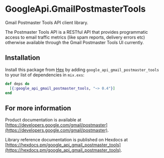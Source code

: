 # GoogleApi.GmailPostmasterTools

Gmail Postmaster Tools API client library.

The Postmaster Tools API is a RESTful API that provides programmatic access to email traffic metrics (like spam reports, delivery errors etc) otherwise available through the Gmail Postmaster Tools UI currently.

## Installation

Install this package from [Hex](https://hex.pm) by adding
`google_api_gmail_postmaster_tools` to your list of dependencies in `mix.exs`:

```elixir
def deps do
  [{:google_api_gmail_postmaster_tools, "~> 0.4"}]
end
```

## For more information

Product documentation is available at [https://developers.google.com/gmail/postmaster](https://developers.google.com/gmail/postmaster).

Library reference documentation is published on Hexdocs at
[https://hexdocs.pm/google_api_gmail_postmaster_tools](https://hexdocs.pm/google_api_gmail_postmaster_tools).
